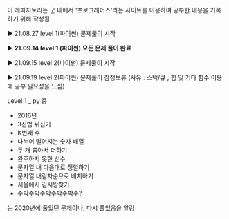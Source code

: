 이 레파지토리는 군 내에서 '프로그래머스'라는 사이트를 이용하여 공부한 내용을 기록하기 위해 작성됨

▶ 21.08.27 level 1(파이썬) 문제풀이 시작

▶ **21.09.14 level 1 (파이썬) 모든 문제 풀이 완료**

▶ 21.09.15 level 2(파이썬) 문제풀이 시작

▶ 21.09.19 level 2(파이썬) 문제풀이 잠정보류 (사유 : 스택/큐 , 힙 및 기타 함수 이용에 공부 필요성을 느낌)

Level 1 _ py 중
- 2016년
- 3진법 뒤집기
- K번째 수
- 나누어 떨어지는 숫자 배열
- 두 개 뽑아서 더하기
- 완주하지 못한 선수
- 문자열 내 마음대로 정렬하기
- 문자열 내림차순으로 배치하기
- 서울에서 김서방찾기
- 수박수박수박수박수박수?

는 2020년에 풀었던 문제이나, 다시 풀었음을 알림

